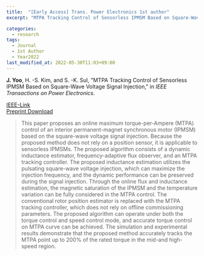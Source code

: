 ```yaml
---
title:  "[Early Access] Trans. Power Electronics 1st author"
excerpt: "MTPA Tracking Control of Sensorless IPMSM Based on Square-Wave Voltage Signal Injection."

categories:
  - research
tags:
  - Journal
  - 1st Author
  - Year2022
last_modified_at: 2022-05-30T11:03+09:00
---
```


**J. Yoo**, H. -S. Kim, and S. -K. Sul, "MTPA Tracking Control of Sensorless IPMSM Based on Square-Wave Voltage Signal Injection," in *IEEE Transactions on Power Electronics*.  


[IEEE-Link](https://ieeexplore.ieee.org/document/9785913)  
[Preprint Download](/assets/papers/TPE2022_1_AcceptedVersion.pdf)  


>This paper proposes an online maximum torque-per-Ampere (MTPA) control of an interior permanent-magnet synchronous motor (IPMSM) based on the square-wave voltage signal injection. Because the proposed method does not rely on a position sensor, it is applicable to sensorless IPMSMs. The proposed algorithm consists of a dynamic inductance estimator, frequency-adaptive flux observer, and an MTPA tracking controller. The proposed inductance estimation utilizes the pulsating square-wave voltage injection, which can maximize the injection frequency, and the dynamic performance can be preserved during the signal injection. Through the online flux and inductance estimation, the magnetic saturation of the IPMSM and the temperature variation can be fully considered in the MTPA control. The conventional rotor position estimator is replaced with the MTPA tracking controller, which does not rely on offline commissioning parameters. The proposed algorithm can operate under both the torque control and speed control mode, and accurate torque control on MTPA curve can be achieved. The simulation and experimental results demonstrate that the proposed method accurately tracks the MTPA point up to 200% of the rated torque in the mid-and high-speed region.  
